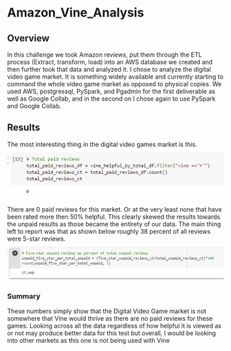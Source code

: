 # Amazon_Vine_Analysis

## Overview

In this challenge we took Amazon reviews, put them through the ETL process (Extract, transform, load) into an AWS database we created and then further took that data and analyzed
it. I chose to analyze the digital video game market. It is something widely available and currently starting to command the whole video game market as opposed to physical copies. 
We used AWS, postgressql, PySpark, and Pgadmin for the first deliverable as well as Google Collab, and in the second on I chose again to use PySpark and Google Collab. 

## Results
The most interesting thing in the digital video games market is this.
![](https://github.com/HussanK/Amazon_Vine_Analysis/blob/main/images/img_1.PNG)

There are 0 paid reviews for this market.  Or at the very least none that have been rated more then 50% helpful. 
This clearly skewed the results towards the unpaid results as those became the entirety of our data. 
The main thing left to report was that as shown below roughly 38 percent of all reviews were 5-star reviews. 
![](https://github.com/HussanK/Amazon_Vine_Analysis/blob/main/images/img_2.PNG)

### Summary
These numbers simply show that the Digital Video Game market is not somewhere that Vine would thrive as there are no paid reviews for these games. Looking across all the data 
regardless of how helpful it is viewed as or not may produce better data for this test but overall, I would be looking into other markets as this one is not being used with Vine
